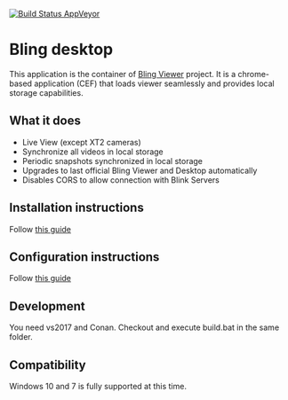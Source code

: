 [![Build Status AppVeyor](https://ci.appveyor.com/api/projects/status/github/lurume84/bling-desktop?svg=true)](https://ci.appveyor.com/project/lurume84/bling-desktop)

# Bling desktop
This application is the container of [Bling Viewer](https://github.com/lurume84/bling-viewer) project. It is a chrome-based application (CEF) that loads viewer seamlessly and provides local storage capabilities.

## What it does

* Live View (except XT2 cameras)
* Synchronize all videos in local storage
* Periodic snapshots synchronized in local storage
* Upgrades to last official Bling Viewer and Desktop automatically
* Disables CORS to allow connection with Blink Servers

## Installation instructions
Follow [this guide](INSTALLATION.md)

## Configuration instructions
Follow [this guide](CONFIGURATION.md)

## Development
You need vs2017 and Conan. Checkout and execute build.bat in the same folder.

## Compatibility
Windows 10 and 7 is fully supported at this time.
